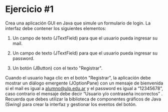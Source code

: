 # Ejercicio #1
Crea una aplicación GUI en Java que simule un formulario de login. La interfaz debe contener los
siguientes elementos:

1. Un campo de texto (JTextField) para que el usuario pueda ingresar su mail.

2. Un campo de texto (JTextField) para que el usuario pueda ingresar su password.

3. Un botón (JButton) con el texto "Registrar".
   
Cuando el usuario haga clic en el botón "Registrar", la aplicación debe mostrar un diálogo
emergente (JOptionPane) con un mensaje de bienvenida si el mail es igual a alumno@ulp.edu.ar
y el password es igual a “12345678”, caso contrario el mensaje debe decir “Usuario y/o contraseña
incorrectos” .
Recuerda que debes utilizar la biblioteca de componentes gráficos de Java (Swing) para crear la
interfaz y gestionar los eventos del botón.
